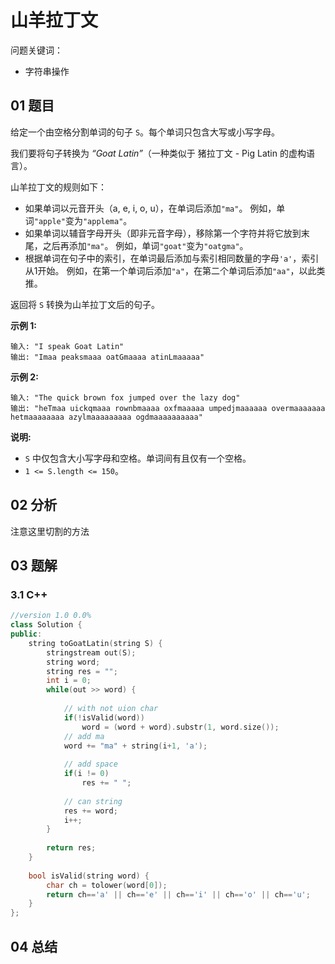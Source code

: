 # 山羊拉丁文

问题关键词：

- 字符串操作

## 01 题目

给定一个由空格分割单词的句子 `S`。每个单词只包含大写或小写字母。

我们要将句子转换为 *“Goat Latin”*（一种类似于 猪拉丁文 - Pig Latin 的虚构语言）。

山羊拉丁文的规则如下：

- 如果单词以元音开头（a, e, i, o, u），在单词后添加`"ma"`。
  例如，单词`"apple"`变为`"applema"`。
- 如果单词以辅音字母开头（即非元音字母），移除第一个字符并将它放到末尾，之后再添加`"ma"`。
  例如，单词`"goat"`变为`"oatgma"`。
- 根据单词在句子中的索引，在单词最后添加与索引相同数量的字母`'a'`，索引从1开始。
  例如，在第一个单词后添加`"a"`，在第二个单词后添加`"aa"`，以此类推。

返回将 `S` 转换为山羊拉丁文后的句子。

**示例 1:**

```
输入: "I speak Goat Latin"
输出: "Imaa peaksmaaa oatGmaaaa atinLmaaaaa"
```

**示例 2:**

```
输入: "The quick brown fox jumped over the lazy dog"
输出: "heTmaa uickqmaaa rownbmaaaa oxfmaaaaa umpedjmaaaaaa overmaaaaaaa hetmaaaaaaaa azylmaaaaaaaaa ogdmaaaaaaaaaa"
```

**说明:**

- `S` 中仅包含大小写字母和空格。单词间有且仅有一个空格。
- `1 <= S.length <= 150`。

## 02 分析

注意这里切割的方法

## 03 题解

### 3.1 C++

```c++
//version 1.0 0.0%
class Solution {
public:
    string toGoatLatin(string S) {
        stringstream out(S);
        string word;
        string res = "";
        int i = 0;
        while(out >> word) {
            
            // with not uion char
            if(!isValid(word))
                word = (word + word).substr(1, word.size());
            // add ma
            word += "ma" + string(i+1, 'a');
            
            // add space
            if(i != 0)
                res += " ";
            
            // can string
            res += word;
            i++;
        }
        
        return res;
    }
    
    bool isValid(string word) {
        char ch = tolower(word[0]);
        return ch=='a' || ch=='e' || ch=='i' || ch=='o' || ch=='u';
    }
};
```

## 04 总结

